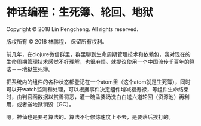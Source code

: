 # 神话编程：生死簿、轮回、地狱

Copyright © 2018 Lin Pengcheng. All rights reserved.

版权所有 © 2018 林鹏程， 保留所有权利。

前几年，在clojure微信群里，群里聊到生命周期管理技术和依赖包，我对现在的生命周期管理技术感觉不好理解，也很麻烦。就提议使用一个中国流传千百年的算法－－地狱生死簿。

把系统内的组件的各种状态都登记在一个atom里（这个atom就是生死簿），同时可以开watch监测和处理，可以根据事件决定组件增减福寿禄，等组件生命结束时，由判官函数据以赏善罚恶，灌一碗孟婆汤洗白白送六道轮回（资源池）再利用，或者送地狱销毁（GC）。

嗯，神仙也是要考算法的。算法不行修炼速度上不去，是要落后挨打的。
